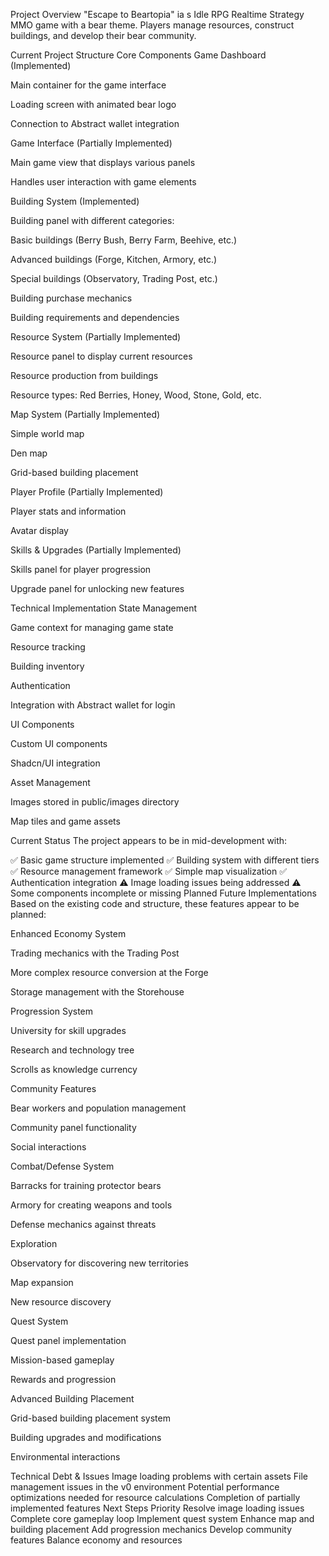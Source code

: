 Project Overview
"Escape to Beartopia" ia s Idle RPG Realtime Strategy MMO game with a bear theme. Players manage resources, construct buildings, and develop their bear community.

Current Project Structure
Core Components
Game Dashboard (Implemented)

Main container for the game interface

Loading screen with animated bear logo

Connection to Abstract wallet integration

Game Interface (Partially Implemented)

Main game view that displays various panels

Handles user interaction with game elements

Building System (Implemented)

Building panel with different categories:

Basic buildings (Berry Bush, Berry Farm, Beehive, etc.)

Advanced buildings (Forge, Kitchen, Armory, etc.)

Special buildings (Observatory, Trading Post, etc.)

Building purchase mechanics

Building requirements and dependencies

Resource System (Partially Implemented)

Resource panel to display current resources

Resource production from buildings

Resource types: Red Berries, Honey, Wood, Stone, Gold, etc.

Map System (Partially Implemented)

Simple world map

Den map

Grid-based building placement

Player Profile (Partially Implemented)

Player stats and information

Avatar display

Skills & Upgrades (Partially Implemented)

Skills panel for player progression

Upgrade panel for unlocking new features

Technical Implementation
State Management

Game context for managing game state

Resource tracking

Building inventory

Authentication

Integration with Abstract wallet for login

UI Components

Custom UI components

Shadcn/UI integration

Asset Management

Images stored in public/images directory

Map tiles and game assets

Current Status
The project appears to be in mid-development with:

✅ Basic game structure implemented
✅ Building system with different tiers
✅ Resource management framework
✅ Simple map visualization
✅ Authentication integration
⚠️ Image loading issues being addressed
⚠️ Some components incomplete or missing
Planned Future Implementations
Based on the existing code and structure, these features appear to be planned:

Enhanced Economy System

Trading mechanics with the Trading Post

More complex resource conversion at the Forge

Storage management with the Storehouse

Progression System

University for skill upgrades

Research and technology tree

Scrolls as knowledge currency

Community Features

Bear workers and population management

Community panel functionality

Social interactions

Combat/Defense System

Barracks for training protector bears

Armory for creating weapons and tools

Defense mechanics against threats

Exploration

Observatory for discovering new territories

Map expansion

New resource discovery

Quest System

Quest panel implementation

Mission-based gameplay

Rewards and progression

Advanced Building Placement

Grid-based building placement system

Building upgrades and modifications

Environmental interactions

Technical Debt & Issues
Image loading problems with certain assets
File management issues in the v0 environment
Potential performance optimizations needed for resource calculations
Completion of partially implemented features
Next Steps Priority
Resolve image loading issues
Complete core gameplay loop
Implement quest system
Enhance map and building placement
Add progression mechanics
Develop community features
Balance economy and resources
